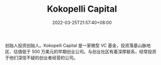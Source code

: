 ﻿---
weight: 
title: "Kokopelli Capital"
description: "创始人投资创始人"
date: 2022-03-25T21:57:40+08:00
lastmod: 2022-03-25T16:45:40+08:00
draft: false
authors: ["Metabd"]
featuredImage: "kokopelli-capital.png"
link: ""
tags: ["投资机构","Kokopelli Capital"]
categories: ["navigation"]
navigation: ["投资机构"]
lightgallery: true
toc: true
pinned: false
recommend: false
recommend1: false
---
创始人投资创始人。Kokopelli Capital 是一家微型 VC 基金，投资落基山脉地区、估值低于 500 万美元的早期创业公司。与创业社区有着深厚联系，经常投资于他们深信不疑的创业者经营的公司。
